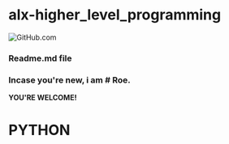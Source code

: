 # alx-higher_level_programming
![GitHub.com](https://avatars.githubusercontent.com/u/97828964?v=4)
### Readme.md file
### Incase you're new, i am # Roe.
**YOU'RE WELCOME!**

# PYTHON
